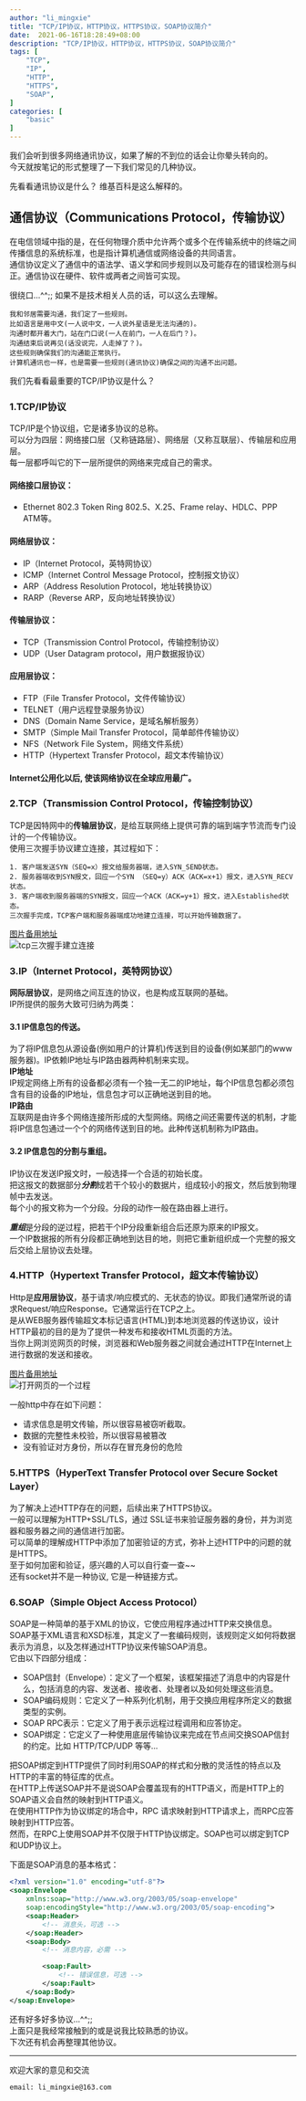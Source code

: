 ```yaml
---
author: "li_mingxie"
title: "TCP/IP协议，HTTP协议，HTTPS协议，SOAP协议简介"
date:  2021-06-16T18:28:49+08:00
description: "TCP/IP协议，HTTP协议，HTTPS协议，SOAP协议简介"
tags: [
    "TCP",
    "IP",
    "HTTP",
    "HTTPS",
    "SOAP",
]
categories: [
    "basic"
]
---
```


我们会听到很多网络通讯协议，如果了解的不到位的话会让你晕头转向的。  
今天就按笔记的形式整理了一下我们常见的几种协议。  

先看看通讯协议是什么？ 维基百科是这么解释的。  

## 通信协议（Communications Protocol，传输协议） 

在电信领域中指的是，在任何物理介质中允许两个或多个在传输系统中的终端之间传播信息的系统标准，也是指计算机通信或网络设备的共同语言。  
通信协议定义了通信中的语法学、语义学和同步规则以及可能存在的错误检测与纠正。通信协议在硬件、软件或两者之间皆可实现。

很绕口...^^;; 如果不是技术相关人员的话，可以这么去理解。
```
我和邻居需要沟通，我们定了一些规则。  
比如语言是用中文(一人说中文，一人说外星语是无法沟通的)。  
沟通时都开着大门，站在门口说(一人在前门，一人在后门？)。  
沟通结束后说再见(话没说完，人走掉了？)。  
这些规则确保我们的沟通能正常执行。  
计算机通讯也一样，也是需要一些规则(通讯协议)确保之间的沟通不出问题。
```
我们先看看最重要的TCP/IP协议是什么？

### 1.TCP/IP协议
TCP/IP是个协议组，它是诸多协议的总称。  
可以分为四层：网络接口层（又称链路层）、网络层（又称互联层）、传输层和应用层。  
每一层都呼叫它的下一层所提供的网络来完成自己的需求。  

#### 网络接口层协议：
* Ethernet 802.3  Token Ring 802.5、X.25、Frame relay、HDLC、PPP ATM等。
#### 网络层协议：
* IP（Internet Protocol，英特网协议）  
* ICMP（Internet Control Message Protocol，控制报文协议）  
* ARP（Address Resolution Protocol，地址转换协议）  
* RARP（Reverse ARP，反向地址转换协议）  
#### 传输层协议： 
* TCP（Transmission Control Protocol，传输控制协议）  
* UDP（User Datagram protocol，用户数据报协议）
#### 应用层协议：
* FTP（File Transfer Protocol，文件传输协议）  
* TELNET（用户远程登录服务协议）  
* DNS（Domain Name Service，是域名解析服务）  
* SMTP（Simple Mail Transfer Protocol，简单邮件传输协议）  
* NFS（Network File System，网络文件系统）  
* HTTP（Hypertext Transfer Protocol，超文本传输协议）

#### Internet公用化以后, 使该网络协议在全球应用最广。

### 2.TCP（Transmission Control Protocol，传输控制协议）
TCP是因特网中的**传输层协议**，是给互联网络上提供可靠的端到端字节流而专门设计的一个传输协议。  
使用三次握手协议建立连接，其过程如下：
```
1. 客户端发送SYN（SEQ=x）报文给服务器端，进入SYN_SEND状态。
2. 服务器端收到SYN报文，回应一个SYN （SEQ=y）ACK（ACK=x+1）报文，进入SYN_RECV状态。
3. 客户端收到服务器端的SYN报文，回应一个ACK（ACK=y+1）报文，进入Established状态。
三次握手完成，TCP客户端和服务器端成功地建立连接，可以开始传输数据了。
```
[图片备用地址](https://limingxie.github.io/images/basic/tcp_1.png)  
![tcp三次握手建立连接](http://mingxie-blog.oss-cn-beijing.aliyuncs.com/image/basic/tcp_1.png?x-oss-process=image/resize,w_500,m_lfit)
### 3.IP（Internet Protocol，英特网协议）
**网际层协议**，是网络之间互连的协议，也是构成互联网的基础。  
IP所提供的服务大致可归纳为两类：
#### 3.1 IP信息包的传送。
为了将IP信息包从源设备(例如用户的计算机)传送到目的设备(例如某部门的www服务器)。IP依赖IP地址与IP路由器两种机制来实现。  
**IP地址**  
IP规定网络上所有的设备都必须有一个独一无二的IP地址，每个IP信息包都必须包含有目的设备的IP地址，信息包才可以正确地送到目的地。  
**IP路由**  
互联网是由许多个网络连接所形成的大型网络。网络之间还需要传送的机制，才能将IP信息包通过一个个的网络传送到目的地。此种传送机制称为IP路由。

#### 3.2 IP信息包的分割与重组。
IP协议在发送IP报文时，一般选择一个合适的初始长度。  
把这报文的数据部分***分割***成若干个较小的数据片，组成较小的报文，然后放到物理帧中去发送。  
每个小的报文称为一个分段。分段的动作一般在路由器上进行。  

***重组***是分段的逆过程，把若干个IP分段重新组合后还原为原来的IP报文。  
一个IP数据报的所有分段都正确地到达目的地，则把它重新组织成一个完整的报文后交给上层协议去处理。

### 4.HTTP（Hypertext Transfer Protocol，超文本传输协议）
Http是**应用层协议**，基于请求/响应模式的、无状态的协议。即我们通常所说的请求Request/响应Response。它通常运行在TCP之上。  
是从WEB服务器传输超文本标记语言(HTML)到本地浏览器的传送协议，设计HTTP最初的目的是为了提供一种发布和接收HTML页面的方法。  
当你上网浏览网页的时候，浏览器和Web服务器之间就会通过HTTP在Internet上进行数据的发送和接收。  

[图片备用地址](https://limingxie.github.io/images/basic/http_dns_1.png)  
![打开网页的一个过程](http://mingxie-blog.oss-cn-beijing.aliyuncs.com/image/basic/http_dns_1.png?x-oss-process=image/resize,w_600,m_lfit)

一般http中存在如下问题：  
* 请求信息是明文传输，所以很容易被窃听截取。
* 数据的完整性未校验，所以很容易被篡改
* 没有验证对方身份，所以存在冒充身份的危险

### 5.HTTPS（HyperText Transfer Protocol over Secure Socket Layer）
为了解决上述HTTP存在的问题，后续出来了HTTPS协议。  
一般可以理解为HTTP+SSL/TLS，通过 SSL证书来验证服务器的身份，并为浏览器和服务器之间的通信进行加密。  
可以简单的理解成HTTP中添加了加密验证的方式，弥补上述HTTP中的问题的就是HTTPS。  
至于如何加密和验证，感兴趣的人可以自行查一查~~  
还有socket并不是一种协议, 它是一种链接方式。  
### 6.SOAP（Simple Object Access Protocol）
SOAP是一种简单的基于XML的协议，它使应用程序通过HTTP来交换信息。  
SOAP基于XML语言和XSD标准，其定义了一套编码规则，该规则定义如何将数据表示为消息，以及怎样通过HTTP协议来传输SOAP消息。  
它由以下四部分组成：
+ SOAP信封（Envelope）：定义了一个框架，该框架描述了消息中的内容是什么，包括消息的内容、发送者、接收者、处理者以及如何处理这些消息。
+ SOAP编码规则：它定义了一种系列化机制，用于交换应用程序所定义的数据类型的实例。
+ SOAP RPC表示：它定义了用于表示远程过程调用和应答协定。
+ SOAP绑定：它定义了一种使用底层传输协议来完成在节点间交换SOAP信封的约定。比如 HTTP/TCP/UDP 等等...

把SOAP绑定到HTTP提供了同时利用SOAP的样式和分散的灵活性的特点以及HTTP的丰富的特征库的优点。  
在HTTP上传送SOAP并不是说SOAP会覆盖现有的HTTP语义，而是HTTP上的SOAP语义会自然的映射到HTTP语义。  
在使用HTTP作为协议绑定的场合中，RPC 请求映射到HTTP请求上，而RPC应答映射到HTTP应答。  
然而，在RPC上使用SOAP并不仅限于HTTP协议绑定。SOAP也可以绑定到TCP和UDP协议上。

下面是SOAP消息的基本格式：
```xml
<?xml version="1.0" encoding="utf-8"?>
<soap:Envelope
    xmlns:soap="http://www.w3.org/2003/05/soap-envelope"
    soap:encodingStyle="http://www.w3.org/2003/05/soap-encoding">
    <soap:Header>
        <!-- 消息头，可选 -->
    </soap:Header>
    <soap:Body>
        <!-- 消息内容，必需 -->

        <soap:Fault>
            <!-- 错误信息，可选 -->
        </soap:Fault>
    </soap:Body>
</soap:Envelope>
```

还有好多好多协议...^^;;  
上面只是我经常接触到的或是说我比较熟悉的协议。  
下次还有机会再整理其他协议。

----------------------------------------------
欢迎大家的意见和交流

`email: li_mingxie@163.com`